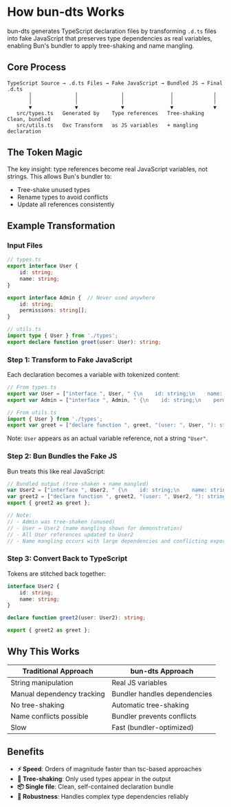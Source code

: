 # How bun-dts Works

bun-dts generates TypeScript declaration files by transforming `.d.ts` files into fake JavaScript that preserves type dependencies as real variables, enabling Bun's bundler to apply tree-shaking and name mangling.

## Core Process

```
TypeScript Source → .d.ts Files → Fake JavaScript → Bundled JS → Final .d.ts
       │              │              │               │             │
       │              │              │               │             │
       ▼              ▼              ▼               ▼             ▼
   src/types.ts   Generated by    Type references   Tree-shaking   Clean, bundled
   src/utils.ts   Oxc Transform   as JS variables   + mangling     declaration
```

## The Token Magic

The key insight: type references become real JavaScript variables, not strings. This allows Bun's bundler to:
- Tree-shake unused types
- Rename types to avoid conflicts  
- Update all references consistently

## Example Transformation

### Input Files

```ts
// types.ts
export interface User {
    id: string;
    name: string;
}

export interface Admin {  // Never used anywhere
    id: string;
    permissions: string[];
}

// utils.ts  
import type { User } from './types';
export declare function greet(user: User): string;
```

### Step 1: Transform to Fake JavaScript

Each declaration becomes a variable with tokenized content:

```js
// From types.ts
export var User = ["interface ", User, " {\n    id: string;\n    name: string;\n}"];
export var Admin = ["interface ", Admin, " {\n    id: string;\n    permissions: string[];\n}"];

// From utils.ts
import { User } from './types';
export var greet = ["declare function ", greet, "(user: ", User, "): string;"];
```

Note: `User` appears as an actual variable reference, not a string `"User"`.

### Step 2: Bun Bundles the Fake JS

Bun treats this like real JavaScript:

```js
// Bundled output (tree-shaken + name mangled)
var User2 = ["interface ", User2, " {\n    id: string;\n    name: string;\n}"];
var greet2 = ["declare function ", greet2, "(user: ", User2, "): string;"];
export { greet2 as greet };

// Note: 
// - Admin was tree-shaken (unused)
// - User → User2 (name mangling shown for demonstration)
// - All User references updated to User2
// - Name mangling occurs with large dependencies and conflicting exports
```

### Step 3: Convert Back to TypeScript

Tokens are stitched back together:

```ts
interface User2 {
    id: string;
    name: string;
}

declare function greet2(user: User2): string;

export { greet2 as greet };
```

## Why This Works

| Traditional Approach | bun-dts Approach |
|---------------------|------------------|
| String manipulation | Real JS variables |
| Manual dependency tracking | Bundler handles dependencies |
| No tree-shaking | Automatic tree-shaking |
| Name conflicts possible | Bundler prevents conflicts |
| Slow | Fast (bundler-optimized) |

## Benefits

- **⚡ Speed**: Orders of magnitude faster than tsc-based approaches
- **🌳 Tree-shaking**: Only used types appear in the output
- **📦 Single file**: Clean, self-contained declaration bundle
- **💪 Robustness**: Handles complex type dependencies reliably
